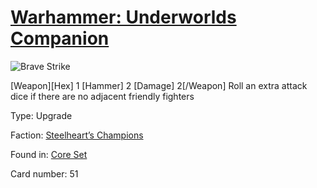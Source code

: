 # [Warhammer: Underworlds Companion](https://guidokessels.github.io/wh-underworlds)

  

![Brave Strike](https://warhammerunderworlds.com/wp-content/uploads/sites/6/2017/12/051_ENG-Brave-Strike.png)

[Weapon][Hex] 1 [Hammer] 2 [Damage] 2[/Weapon] Roll an extra attack dice if there are no adjacent friendly fighters

Type: Upgrade

Faction: [Steelheart’s Champions](https://guidokessels.github.io/wh-underworlds/factions/steelhearts-champions.md)

Found in: [Core Set](https://guidokessels.github.io/wh-underworlds/locations/core-set.md)

Card number: 51

